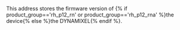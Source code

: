 This address stores the firmware version of {% if product_group=='rh_p12_rn' or product_group=='rh_p12_rna' %}the device{% else %}the DYNAMIXEL{% endif %}.
